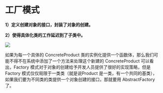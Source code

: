 # **工厂模式**

**1）定义创建对象的接口，封装了对象的创建。**

**2）使得具体化类的工作延迟到了子类中。**

![](C:\Users\13704\Projects\Qt_Design_Mode\Factory_Mode\Factory.png)

如果为每一个具体的 ConcreteProduct 类的实例化提供一个函数体，那么我们可能不得不在系统中添加了一个方法来处理这个新建的
ConcreteProduct
可以看出，Factory 模式对于对象的创建给予开发人员提供了很好的实现策略，但是Factory 模式仅仅局限于一类类（就是说Product 是一类，有一个共同的基类），如果我们要为不同类的类提供一个对象创建的接口，那就要用 AbstractFactory 了。